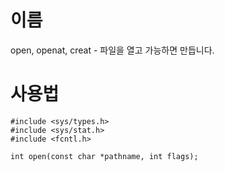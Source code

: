 # 이름
open, openat, creat - 파일을 열고 가능하면 만듭니다.
# 사용법
```
#include <sys/types.h>
#include <sys/stat.h>
#include <fcntl.h>

int open(const char *pathname, int flags);
```

